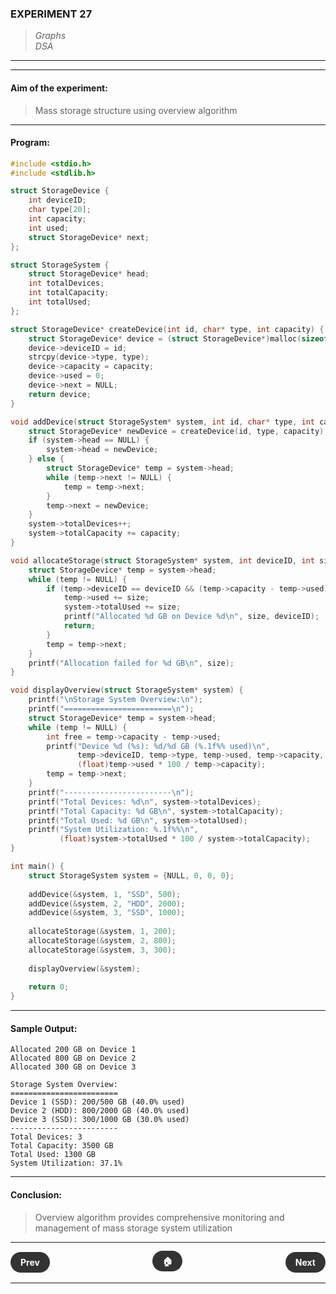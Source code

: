 ### **EXPERIMENT 27**
> *Graphs*  
*DSA*

---
---

#### **Aim of the experiment:**
> Mass storage structure using overview algorithm

---

#### **Program:**
```c
#include <stdio.h>
#include <stdlib.h>

struct StorageDevice {
    int deviceID;
    char type[20];
    int capacity;
    int used;
    struct StorageDevice* next;
};

struct StorageSystem {
    struct StorageDevice* head;
    int totalDevices;
    int totalCapacity;
    int totalUsed;
};

struct StorageDevice* createDevice(int id, char* type, int capacity) {
    struct StorageDevice* device = (struct StorageDevice*)malloc(sizeof(struct StorageDevice));
    device->deviceID = id;
    strcpy(device->type, type);
    device->capacity = capacity;
    device->used = 0;
    device->next = NULL;
    return device;
}

void addDevice(struct StorageSystem* system, int id, char* type, int capacity) {
    struct StorageDevice* newDevice = createDevice(id, type, capacity);
    if (system->head == NULL) {
        system->head = newDevice;
    } else {
        struct StorageDevice* temp = system->head;
        while (temp->next != NULL) {
            temp = temp->next;
        }
        temp->next = newDevice;
    }
    system->totalDevices++;
    system->totalCapacity += capacity;
}

void allocateStorage(struct StorageSystem* system, int deviceID, int size) {
    struct StorageDevice* temp = system->head;
    while (temp != NULL) {
        if (temp->deviceID == deviceID && (temp->capacity - temp->used) >= size) {
            temp->used += size;
            system->totalUsed += size;
            printf("Allocated %d GB on Device %d\n", size, deviceID);
            return;
        }
        temp = temp->next;
    }
    printf("Allocation failed for %d GB\n", size);
}

void displayOverview(struct StorageSystem* system) {
    printf("\nStorage System Overview:\n");
    printf("========================\n");
    struct StorageDevice* temp = system->head;
    while (temp != NULL) {
        int free = temp->capacity - temp->used;
        printf("Device %d (%s): %d/%d GB (%.1f%% used)\n", 
               temp->deviceID, temp->type, temp->used, temp->capacity, 
               (float)temp->used * 100 / temp->capacity);
        temp = temp->next;
    }
    printf("------------------------\n");
    printf("Total Devices: %d\n", system->totalDevices);
    printf("Total Capacity: %d GB\n", system->totalCapacity);
    printf("Total Used: %d GB\n", system->totalUsed);
    printf("System Utilization: %.1f%%\n", 
           (float)system->totalUsed * 100 / system->totalCapacity);
}

int main() {
    struct StorageSystem system = {NULL, 0, 0, 0};
    
    addDevice(&system, 1, "SSD", 500);
    addDevice(&system, 2, "HDD", 2000);
    addDevice(&system, 3, "SSD", 1000);
    
    allocateStorage(&system, 1, 200);
    allocateStorage(&system, 2, 800);
    allocateStorage(&system, 3, 300);
    
    displayOverview(&system);
    
    return 0;
}
```

---

#### **Sample Output:**
```
Allocated 200 GB on Device 1
Allocated 800 GB on Device 2
Allocated 300 GB on Device 3

Storage System Overview:
========================
Device 1 (SSD): 200/500 GB (40.0% used)
Device 2 (HDD): 800/2000 GB (40.0% used)
Device 3 (SSD): 300/1000 GB (30.0% used)
------------------------
Total Devices: 3
Total Capacity: 3500 GB
Total Used: 1300 GB
System Utilization: 37.1%
```

---

#### **Conclusion:**
> Overview algorithm provides comprehensive monitoring and management of mass storage system utilization

---

<div style="display: flex; justify-content: space-between; align-items: center; margin: 20px 0;">
  <div style="text-align: left;">
    <a href="26.html" style="background: #333; color: white; padding: 8px 16px; border-radius: 20px; text-decoration: none; font-weight: bold;">Prev</a>
  </div>
  <div style="text-align: center;">
    <a href="../" style="background: #333; color: white; padding: 8px 16px; border-radius: 20px; text-decoration: none; font-weight: bold;">🏠</a>
  </div>
  <div style="text-align: right;">
    <a href="28.html" style="background: #333; color: white; padding: 8px 16px; border-radius: 20px; text-decoration: none; font-weight: bold;">Next</a>
  </div>
</div>

---
